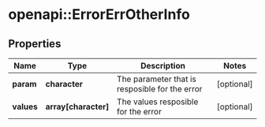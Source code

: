 # openapi::ErrorErrOtherInfo


## Properties
Name | Type | Description | Notes
------------ | ------------- | ------------- | -------------
**param** | **character** | The parameter that is resposible for the error | [optional] 
**values** | **array[character]** | The values resposible for the error | [optional] 


